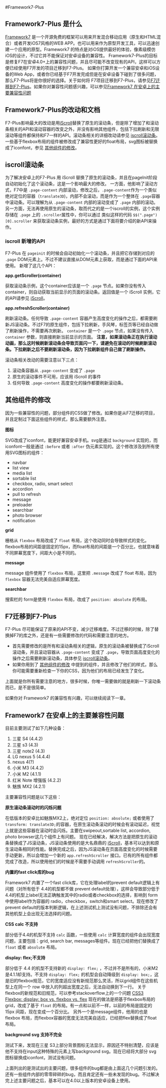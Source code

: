 #Framework7-Plus

## Framework7-Plus 是什么
[Framework7](http://framework7.taobao.org/) 是一个开源免费的框架可以用来开发混合移动应用（原生和HTML混合）或者开发iOS7风格的WEB APP。也可以用来作为原型开发工具，可以迅速创建一个应用的原型。Framework7 的特点是对iOS提供最好的体验，像素级模仿iOS的设计，不过它并不能保证对安卓设备的兼容性。
Framework7-Plus的目标是修复F7在安卓4.0+上的兼容性问题，并且尽可能不改变现有的API，这样可以方便已经使用F7开发的项目迁移到F7-Plus。
如果你打算开发一个兼容安卓和iOS设备的Web App，或者你已经基于F7开发完成但是在安卓设备下碰到了很多问题，那么F7-Plus将是你很好的选择。关于如何将 F7项目迁移到F7-Plus，请参见[F7迁移到F7-Plus](#transfer)。如果你对兼容性问题感兴趣，可以参见[Framework7 在安卓上的主要兼容性问题](#compitable)

## Framework7-Plus的改动和文档
F7-Plus影响最大的改动是用[iScroll](https://github.com/cubiq/iscroll)替换了原生的滚动条，但是除了增加了和滚动条相关的API和滚动容器的改变之外，并没有影响其他组件，包括下拉刷新和无限滚动等组件都保持和F7一样的API。滚动条相关的详细改动请参见 [iscroll滚动条](#iscroll)。
一些基于flexbox布局的组件被修改成了兼容性更好的float布局，svg图标被替换成了iconfont，参见 [其他组件的修改](#other-components)。

<a name='iscroll'></a>
## iscroll滚动条
为了解决安卓上的F7-Plus 用 iScroll 替换了原生的滚动条，并且在pageInit阶段自动初始化了这个滚动条，这是一个影响最大的修改。
一方面，他影响了滚动方式，F7中是 `.page-content` 内部滚动，修改之后，`.page-content`作为一个类似绝对定位的容器（`translate3D`)，内部不会滚动，而是作为一个整体在 `.page`容器中滚动条。可以理解为从 `.page-content` 内部的滚动变成了 `.page` 内部的滚动。
另一方面，无法再使用原生的滚动条，取而代之的是一个iscroll的实例，这个实例存储在 `.page` 上的 `.scroller`属性中，你可以通过 类似这样的代码 `$$(".page")[0].scroller` 来获取滚动条实例，最好的方式是通过下面将要介绍的新API来操作。

### iscroll 新增的API
F7-Plus 在 `pageinit` 的时候会自动初始化一个滚动条，并且把它存储到对应的 `.page` DOM元素上。不过不建议直接从DOM元素上获取，而是通过下面的API来使用。
新增了这几个API：

**app.getScroller(container)**

获取滚动条示例，这个container应该是一个 `.page` 节点。如果你没有传入container，则自动获取当前显示的页面的滚动条。返回值是一个 iScroll 实例，它的API请参见 [iScroll](https://github.com/cubiq/iscroll)。

**app.refreshScroller(container)**

刷新滚动条。任何导致 `.page-content` 容器产生高度变化的操作之后，都需要刷新JS滚动条。不过F7的原生组件，包括下拉刷新，手风琴，标签页等已经自动做了刷新操作，不需要再次刷新。
`container` 是一个 `.page` 节点，如果没有传入 `container` 参数，则直接刷新当前显示的页面。
**注意，如果滚动条正在执行滚动动画，那么这时候刷新滚动条会导致页面闪一下，请避免在滚动的时候刷新滚动条。下拉刷新之后不要刷新滚动条，因为下拉刷新组件自己做了刷新操作。**

滚动条相关改动的需要注意以下三点：
1. 滚动条容器从 `.page-content` 变成了 `.page`
2. 原生的滚动事件不可用，应该用 iScroll 的事件
3. 任何导致 `.page-content` 高度变化的操作都要刷新滚动条。

<a name="other-components"></a>
## 其他组件的修改

因为一些兼容性的问题，部分组件的CSS做了修改。如果你是从F7迁移的项目，并且定制过下面这些组件的样式，那么需要额外注意。

**图标**

SVG改成了iconfont，能更好兼容安卓手机。svg是通过 `background` 实现的，而iconfont一般是通过 `:before` 或者 `:after` 伪元素实现的。这个修改涉及到所有使用SVG图标的组件：
- navbar
- list view
- media list
- sortable list
- checkbox, radio, smart select
- accordion
- pull to refresh
- message
- preloader
- searchbar
- photo browser
- notification

**grid**

栅格从 `flexbox` 布局改成了 `float` 布局，这个改动同时会导致样式的变化。flexbox布局的间距是固定的15px，而float布局的间距是一个百分比，也就意味着不同屏幕宽度下，间距大小是不同的。

**message**

message 组件使用了 `flexbox` 布局，这里把 `.message` 改成了 float 布局，因为 `flexbox` 容器无法完美自适应屏幕宽度。

**searchbar**

搜索栏的 form是使用 `flexbox` 布局，改成了 `position: absolute` 的布局。

<a name='transfer'></a>
## F7迁移到F7-Plus

F7-Plus 尽可能保证了原来的API不变，减少迁移难度。不过迁移的时候，除了替换掉F7的库之外，还是有一些需要修改的代码和需要注意的地方。
- 首先需要修改的是所有和滚动条相关的逻辑，原生的滚动条被替换成了iScroll滚动条，并且滚动容器从 `.page-content` 变成了 `.page`，导致页面高度变化的操作之后需要刷新滚动条，具体参见 [iscroll滚动条](#iscroll)。
- 如果你用到了 [其他组件的修改](#other-components) 中提到的组件，并且修改了他们的样式，那么你可能需要重新检查一下你的CSS，因为他们的布局已经发生了变化。

上面就是你所有需要注意的地方，很多时候，你唯一需要做的就是刷新一下滚动条而已，是不是很简单。

如果你对 Framework7 的兼容性有兴趣，可以继续阅读下一章。

<a name='compitable'></a>
## Framework7 在安卓上的主要兼容性问题
目前主要测试了如下几种设备：
1. 三星 S4 (4.4.2)
2. 三星 s3 (4.3)
3. 三星 note2 (4.3)
4. LG nexus 5 (4.4.4)
5. nexus 4(?)
6. 小米 M3 (4.4.2)
7. 小米 M2 (4.1.1)
8. 红米 Note 增强版 (4.2.2)
9. 魅族 MX2 (4.2.1)

主要兼容性问题是以下这些：

**原生滚动条滚动时的闪烁问题**

在低版本的安卓比如魅族MX2上，绝对定位 `position: absolute;` 或者使用了 `transform: translate3D;`的容器，在原生滚动条滚动的时候会有滚动延迟，视觉上就是这些容器在滚动时会闪烁。主要在swipeout,sortable list, accordion, photo browser这几个组件上有问题。
现在已经解决，解决方法是把原生的滚动条替换成了JS滚动条，JS滚动条使用的是大名鼎鼎的 [iScroll](https://github.com/cubiq/iscroll)，基本可以达到和原生滚动条相同的性能。替换完成之后，因为JS滚动条在页面高度变化的时候需要手动更新，所以会增加一个新的 `app.refreshScroller` 接口。已有的所有组件都完成了改造，所以使用他们的时候是不需要手动调用 `refreshScroller`的。

**内置的fast click库的bug**

Framework7 内置了一个fast click库，它在处理label的prevent default逻辑上有问题（对所有低于 4.4的机型都不做 prevent default处理），这样会导致部分低于4.4的机型上label无法正确触发其中的radio或者checkbox的选择，影响到 form中使用label作为容器的 radio，checkbox，switch和smart select。现在修改了 prevent default的版本判断逻辑，在上述测试机上测试没有问题，不排除还会有其他机型上会出现无法选择的问题。

**CSS calc 不支持**

部分低于4.4的机型不支持 `calc` 函数，一些使用 `calc` 计算宽度的组件会出现宽度问题，主要包括：grid, search bar, messages等组件。现在已经把他们替换成了 `float` 或者 `absolute` 布局。

**display: flex;不支持**

部分低于 4.4 的机型不支持新的 `display: flex;` ，不过并不是所有的，小米M2是4.1.1却支持。不支持 `display: flex;` 的机型会自动降级到 `display: box;`，这是旧的flexbox规范，它的宽度适应没有新规范那么灵活，所以grid组件在这些机型上在同一个 row 中放入的列超出宽度之后，无法自动换到下一行。
关于flexbox的新规范和旧规范，可以参考stackoverflow上的一个问题 [CSS3 Flexbox: display: box vs. flexbox vs. flex](http://stackoverflow.com/questions/16280040/css3-flexbox-display-box-vs-flexbox-vs-flex)
现在的做法是把基于flexbox布局的grid，改成了基于 `float` 的布局。有一点和以前不一样，以前的布局是固定的15px 间距，现在变成一个百分比。
另外一个是message组件，他用的也是 flexbox 布局，而flexbox容器的宽度无法完美自适应，已经把flex替换成了float布局。

**background svg 支持不完全**

测试下来，发现在三星 S3上部分背景图标无法显示，原因还不特别清楚，应该是他不支持在input这种特殊的元素上写background svg。现在已经将大部分 svg 图标替换成iconfont，测试没有问题。

上面列出的是测试出的主要问题，很多组件的bug都是由上面这几个问题引发的。还有一些组件内部的零零碎碎的bug，而且肯定还有一些未发现的bug。不过解决完上述主要问题之后，基本可以在4.0以上版本的安卓设备上使用。
